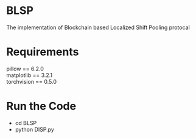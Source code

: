 # BLSP
The implementation of Blockchain based Localized Shift Pooling protocal

# Requirements
pillow == 6.2.0  
matplotlib == 3.2.1  
torchvision == 0.5.0  

# Run the Code
- cd BLSP
- python DISP.py

